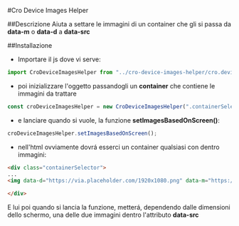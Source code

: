 #Cro Device Images Helper

##Descrizione
Aiuta a settare le immagini di un container che gli si passa da __data-m__ o __data-d__ a __data-src__

##Installazione
- Importare il js dove vi serve:
```js
import CroDeviceImagesHelper from "../cro-device-images-helper/cro.device.images.helper";
```
- poi inizializzare l'oggetto passandogli un __container__ che contiene le immagini da trattare
```js
const croDeviceImagesHelper = new CroDeviceImagesHelper(".containerSelector");
```
- e lanciare quando si vuole, la funzione __setImagesBasedOnScreen()__:
```js
croDeviceImagesHelper.setImagesBasedOnScreen();
```
- nell'html ovviamente dovrá esserci un container qualsiasi con dentro immagini:
```html
<div class="containerSelector">
...
<img data-d="https://via.placeholder.com/1920x1080.png" data-m="https://via.placeholder.com/1080x1920.png">

</div>
```

E lui poi quando si lancia la funzione, metterá, dependendo dalle dimensioni dello schermo,
una delle due immagini dentro l'attributo __data-src__
